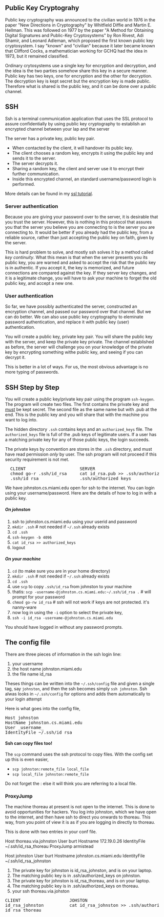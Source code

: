## Public Key Cryptograhy


Public key cryptography was announced to the civilian world in 1976 in the paper "New Directions in Cryptography" by Whitfield Diffie and Martin E. Hellman. This was followed on 1977 by the paper
"A Method for Obtaining Digital Signatures and Public-Key Cryptosystems" by Ron Rivest, Adi Shamir, and Leonard Adleman, which proposed the
first known public key cryptosystem. I say "known" and "civilian" because it later became known that Clifford Cocks, a mathematician working for GCHQ had the idea in 1973, but it remained classified.

Ordinary crytosystems use a single key for encryption and decryption, and the idea is the two parties somehow share this key in a 
secure manner. Public key has two keys, one for encryption and the other for decryption. The decryption key is kept secret but
the encryption key is made public. Therefore what is shared is the public key, and it can be done over a public channel.

## SSH

Ssh is a terminal communication application that uses the SSL protocol to assure confidentially by using public key cryptography
to establish an encrypted channel between your lap and the server 

The server has a private key, public key pair.
- When contacted by the client, it will handover its public key. 
- The client chooses a random key, encrypts it using the public key and sends it to the server.
- The server decrypts it. 
- Sharing a random key, the client and server use it to encrypt their further communication.
- Inside this encrypted channel, an standard username/password login is performed.

More details can be found in my [ssl tutorial](https://www.cs.miami.edu/home/burt/learning/Csc424.162/workbook/ssl-tutorial.html).

### Server authentication

Because you are giving your password over to the server, it is desirable that you trust the server. However, this is nothing 
in this protocol that assures you that the server you believe you are connecting to is the server you are connecting to. 
It would be better if you already had the public key, from a reliable source, rather than just accepting the public key on 
faith, given by the server. 

This is hard problem to solve, and mostly ssh solves it by a method called _key continuity_. What this mean is that when the 
server presents you its public key, you are warned and asked to accept the risk that the public key is in authentic. If you 
accept it, the key is memorized, and future connections are compared against the key. If they server key changes, and it is
a legitimate change, you will have to ask your machine to forget the old public key, and accept a new one.

### User authentication

So far, we have possibly authenticated the server, constructed an encryption channel, and passed our password over that channel.
But we can do better. We can also use public key cryptography to eleminate password authentication, and replace it with public
key (user) authentication.

You will create a public key, private key pair. You will share the public key with the server, and keep the private key private.
The channel established as before, the server will challenge you on your knowledge of the private key by encrypting something
withe public key, and seeing if you can decrypt it. 

This is better in a lot of ways. For us, the most obvious advantage is no more typing of passwords.

## SSH Step by Step

You will create a public key/private key pair using the program `ssh-keygen`.
The program will create two files. The first contains the private key and <u>must</u> be kept secret.
The second file as the same name but with .pub at the end. This is the public key and you will share that with 
the machine you want to log into.

The hidden directory `.ssh` contains keys and an `authorized_keys` file. The `authorized_keys` file is full of
the .pub keys of legitimate users. If a user has a matching private key for any of those public keys, the login succeeds.

The private keys by convention are stores in the `.ssh` directory, and must have read permission _only_ by user. The ssh
program will not proceed if this security requirement is not met.

<pre>
  CLIENT                     SERVER
  chmod go-r .ssh/id_rsa     cat id_rsa.pub >> .ssh/authorized_keys 
  .ssh/id_rsa                .ssh/authorized_keys
</pre>

We have johnston.cs.miami.edu open for ssh to the internet. You can login using your username/password. Here
are the details of how to log in with a public key.

##### On johnston

1. ssh to johnston.cs.miami.edu using your userid and password
2. `mkdir .ssh` # not needed if `~/.ssh` already exists
3. `cd .ssh`
4. `ssh-keygen -b 4096` 
5. `cat id_rsa >> authorized_keys`
6. logout

##### On your machine

1. `cd` (to make sure you are in your home directory)
2. `mkdir .ssh` # not needed if `~/.ssh` already exists
3. `cd .ssh`
4. use `scp` to copy `.ssh/id_rsa` from johnston to your machine
5. thatis: `scp -username-@johnston.cs.miami.edu:~/.ssh/id_rsa .` # will prompt for your password
6. `chmod go-rw id_rsa` # ssh will not work if keys are not protected. it's nanny-ware
7. now log in using the `-i` option to select the private key, 
8. `ssh -i id_rsa -username-@johnston.cs.miami.edu`

You should have logged in without any password prompts.

## The config file

There are three pieces of information in the ssh login line:

1. your username
2. the host name johnston.miami.edu
3. the file name id_rsa

Theses things can be written into the `~/.ssh/config` file and given a single tag, say `johnston`, and 
then the ssh becomes simply `ssh johnston`. Ssh alwas looks in `~/.ssh/config` for options and adds
them automatically to your login attempt

Here is what goes into the config file,

<pre>
Host johnston
HostName johnston.cs.miami.edu
User _username_
IdentityFile ~/.ssh/id_rsa
</pre>

#### Ssh can copy files too!

The `scp` command uses the ssh protocol to copy files. With the config set up this is even easier, 

- `scp johnston:remote_file local_file`
- `scp local_file johnston:remote_file`

Do not forget the : else it will think you are referring to a local file.

### ProxyJump

The machine thoreau at present is not open to the internet. This is done to avoid opportunities for hackers. 
You log into johnston, which we have open to the internet, and then have ssh to direct you onwards to thoreau.
This way, from you point of view it is as if you are logging in directly to thoreau.

This is done with two entries in your conf file.

Host thoreau.via.johnston
User burt
Hostname 172.19.0.26
IdentityFile ~/.ssh/id_rsa_thoreau
ProxyJump armistead

Host johnston
User burt
Hostname johnston.cs.miami.edu
IdentityFile ~/.ssh/id_rsa_johnston

1. The private key for johnston is id_rsa_johnston, and is on your laptop. 
2. The matching public key is in .ssh/authorized_keys on johnston.
3. The private key for johnston is id_rsa_thoreau, and is on your laptop. 
4. The matching public key is in .ssh/authorized_keys on thoreau.
5. your ssh thoreau.via.johston

<pre>
CLIENT                   JOHSTON                                            THOREAU
id_rsa_johnston          cat id_rsa_johnston >> .ssh/authorized_keys        cat id_rsa_thoreau >> .ssh/authorized_keys
id_rsa_thoreau
</pre>
